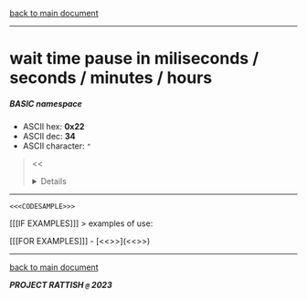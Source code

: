 [back to main document](../README.md)

---

# wait time pause in miliseconds / seconds / minutes / hours
##### BASIC namespace
- ASCII hex: __0x22__
- ASCII dec: __34__
- ASCII character: `"`

> <<<DETAILS>>>

---

  ```
  <<<CODESAMPLE>>>
  ```

[[[IF EXAMPLES]]]  > examples of use:

[[[FOR EXAMPLES]]]  - [<<<EXAMPLENAME>>>](<<<EXAMPLELINK>>>)

---

[back to main document](../README.md)

***PROJECT RATTISH `@` 2023***

